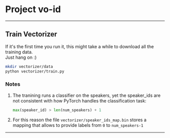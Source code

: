 # Project vo-id
-----
## Train Vectorizer
If it's the first time you run it, this might take a while to download all the training data.<br>
Just hang on :) 
```bash
mkdir vectorizer/data
python vectorizer/train.py
```

### Notes
1. The tranining runs a classifier on the speakers, yet the speaker_ids are not consistent with how PyTorch handles the classification task:
    ```python
    max(speaker_id) > len(num_speakers) + 1
    ```
2. For this reason the file `vectorizer/speaker_ids_map.bin` stores a mapping that allows to provide labels from `0` to `num_speakers-1`
-----